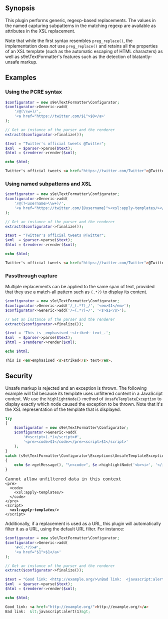 ## Synopsis

This plugin performs generic, regexp-based replacements.
The values in the named capturing subpatterns in the matching regexp are available as attributes in the XSL replacement.

Note that while the first syntax resembles `preg_replace()`, the implementation does *not* use `preg_replace()` and retains all the properties of an XSL template (such as the automatic escaping of HTML characters) as well as s9e\TextFormatter's features such as the detection of blatantly-unsafe markup.

## Examples

### Using the PCRE syntax

```php
$configurator = new s9e\TextFormatter\Configurator;
$configurator->Generic->add(
	'/@(\\w+)/',
	'<a href="https://twitter.com/$1">$0</a>'
);

// Get an instance of the parser and the renderer
extract($configurator->finalize());

$text = "Twitter's official tweets @Twitter";
$xml  = $parser->parse($text);
$html = $renderer->render($xml);

echo $html;
```
```html
Twitter's official tweets <a href="https://twitter.com/Twitter">@Twitter</a>
```

### Using named subpatterns and XSL

```php
$configurator = new s9e\TextFormatter\Configurator;
$configurator->Generic->add(
	'/@(?<username>\\w+)/',
	'<a href="https://twitter.com/{@username}"><xsl:apply-templates/></a>'
);

// Get an instance of the parser and the renderer
extract($configurator->finalize());

$text = "Twitter's official tweets @Twitter";
$xml  = $parser->parse($text);
$html = $renderer->render($xml);

echo $html;
```
```html
Twitter's official tweets <a href="https://twitter.com/Twitter">@Twitter</a>
```

### Passthrough capture

Multiple replacements can be applied to the same span of text, provided that they use a match-all pattern such as `(.*?)` to display its content.

```php
$configurator = new s9e\TextFormatter\Configurator;
$configurator->Generic->add('/_(.*?)_/', '<em>$1</em>');
$configurator->Generic->add('/~(.*?)~/', '<s>$1</s>');

// Get an instance of the parser and the renderer
extract($configurator->finalize());

$text = 'This is _emphasised ~striked~ text_.';
$xml  = $parser->parse($text);
$html = $renderer->render($xml);

echo $html;
```
```html
This is <em>emphasised <s>striked</s> text</em>.
```

## Security

Unsafe markup is rejected and an exception is thrown. The following example will fail because its template uses unfiltered content in a JavaScript context. We use the `highlightNode()` method of `UnsafeTemplateException` to display exactly which node caused the exception to be thrown. Note that it's the XSL representation of the template that is displayed.
```php
try
{
	$configurator = new s9e\TextFormatter\Configurator;
	$configurator->Generic->add(
		'#<script>(.*)</script>#',
		'<pre><code>$1</code></pre><script>$1</script>'
	);
}
catch (s9e\TextFormatter\Configurator\Exceptions\UnsafeTemplateException $e)
{
	echo $e->getMessage(), "\n<code>", $e->highlightNode('<b><i>', '</i></b>'), "</code>";
}
```
<pre>
Cannot allow unfiltered data in this context
<code>&lt;pre&gt;
  &lt;code&gt;
    &lt;xsl:apply-templates/&gt;
  &lt;/code&gt;
&lt;/pre&gt;
&lt;script&gt;
  <b><i>&lt;xsl:apply-templates/&gt;</i></b>
&lt;/script&gt;</code>
</pre>

Additionally, if a replacement is used as a URL, this plugin will automatically filter it as a URL, using the default URL filter. For instance:
```php
$configurator = new s9e\TextFormatter\Configurator;
$configurator->Generic->add(
	'#<(.*?)>#',
	'<a href="$1">$1</a>'
);

// Get an instance of the parser and the renderer
extract($configurator->finalize());

$text = "Good link: <http://example.org/>\nBad link:  <javascript:alert(1)>";
$xml  = $parser->parse($text);
$html = $renderer->render($xml);

echo $html;
```
```html
Good link: <a href="http://example.org/">http://example.org/</a>
Bad link:  &lt;javascript:alert(1)&gt;
```
